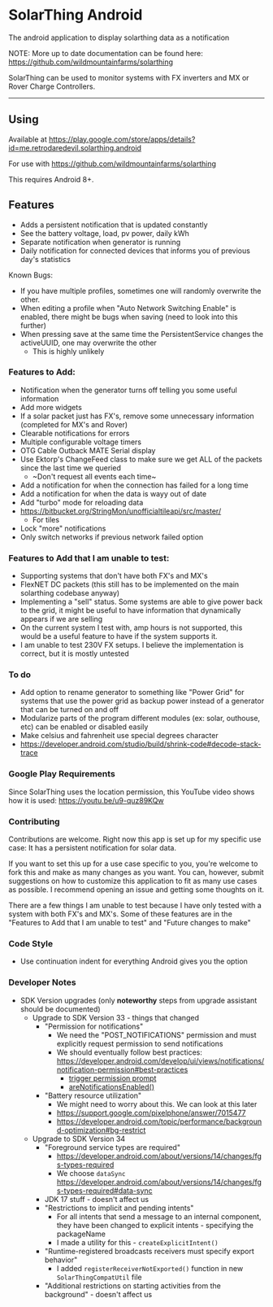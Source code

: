 # SolarThing Android
The android application to display solarthing data as a notification

NOTE: More up to date documentation can be found here: https://github.com/wildmountainfarms/solarthing

SolarThing can be used to monitor systems with FX inverters and MX or Rover Charge Controllers.

---

## Using
Available at https://play.google.com/store/apps/details?id=me.retrodaredevil.solarthing.android

For use with https://github.com/wildmountainfarms/solarthing

This requires Android 8+.

## Features
* Adds a persistent notification that is updated constantly
* See the battery voltage, load, pv power, daily kWh
* Separate notification when generator is running
* Daily notification for connected devices that informs you of previous day's statistics

Known Bugs:
* If you have multiple profiles, sometimes one will randomly overwrite the other.
* When editing a profile when "Auto Network Switching Enable" is enabled, there might be bugs when saving (need to look into this further)
* When pressing save at the same time the PersistentService changes the activeUUID, one may overwrite the other
  * This is highly unlikely

### Features to Add:
* Notification when the generator turns off telling you some useful information
* Add more widgets
* If a solar packet just has FX's, remove some unnecessary information (completed for MX's and Rover)
* Clearable notifications for errors
* Multiple configurable voltage timers
* OTG Cable Outback MATE Serial display
* Use Ektorp's ChangeFeed class to make sure we get ALL of the packets since the last time we queried
  * ~Don't request all events each time~
* Add a notification for when the connection has failed for a long time
* Add a notification for when the data is wayy out of date
* Add "turbo" mode for reloading data
* https://bitbucket.org/StringMon/unofficialtileapi/src/master/
  * For tiles
* Lock "more" notifications
* Only switch networks if previous network failed option

### Features to Add that I am unable to test:
* Supporting systems that don't have both FX's and MX's
* FlexNET DC packets (this still has to be implemented on the main solarthing codebase anyway)
* Implementing a "sell" status. Some systems are able to give power back to the grid, it might be useful to have
information that dynamically appears if we are selling
* On the current system I test with, amp hours is not supported, this would be a useful feature to have if the system supports it.
* I am unable to test 230V FX setups. I believe the implementation is correct, but it is mostly untested

### To do
* Add option to rename generator to something like "Power Grid" for systems that use
the power grid as backup power instead of a generator that can be turned on and off
* Modularize parts of the program different modules (ex: solar, outhouse, etc) can be enabled or disabled easily
* Make celsius and fahrenheit use special degrees character
* https://developer.android.com/studio/build/shrink-code#decode-stack-trace

### Google Play Requirements
Since SolarThing uses the location permission, this YouTube video shows how it is used: https://youtu.be/u9-quz89KQw

### Contributing
Contributions are welcome. Right now this app is set up for my specific use case:
It has a persistent notification for solar data.

If you want to set this up for a use case specific to you, 
you're welcome to fork this and make as many changes as you want.
You can, however, submit suggestions on how to customize this application to fit
as many use cases as possible. I recommend opening an issue and getting some thoughts on it.

There are a few things I am unable to test because I have only tested with a system with both FX's and MX's.
Some of these features are in the "Features to Add that I am unable to test" and "Future changes to make"

### Code Style
* Use continuation indent for everything Android gives you the option

### Developer Notes

* SDK Version upgrades (only **noteworthy** steps from upgrade assistant should be documented)
  * Upgrade to SDK Version 33 - things that changed
    * "Permission for notifications"
      * We need the "POST_NOTIFICATIONS" permission and must explicitly request permission to send notifications
      * We should eventually follow best practices: https://developer.android.com/develop/ui/views/notifications/notification-permission#best-practices
        * [trigger permission prompt](https://developer.android.com/training/permissions/requesting#request-permission)
        * [areNotificationsEnabled()](https://developer.android.com/reference/android/app/NotificationManager#areNotificationsEnabled())
    * "Battery resource utilization"
      * We might need to worry about this. We can look at this later
      * https://support.google.com/pixelphone/answer/7015477
      * https://developer.android.com/topic/performance/background-optimization#bg-restrict
  * Upgrade to SDK Version 34
    * "Foreground service types are required"
      * https://developer.android.com/about/versions/14/changes/fgs-types-required
      * We choose `dataSync` https://developer.android.com/about/versions/14/changes/fgs-types-required#data-sync
    * JDK 17 stuff - doesn't affect us
    * "Restrictions to implicit and pending intents"
      * For all intents that send a message to an internal component, they have been changed to explicit intents - specifying the packageName
      * I made a utility for this - `createExplicitIntent()`
    * "Runtime-registered broadcasts receivers must specify export behavior"
      * I added `registerReceiverNotExported()` function in new `SolarThingCompatUtil` file
    * "Additional restrictions on starting activities from the background" - doesn't affect us
